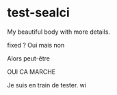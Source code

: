 # test-sealci
My beautiful body with more details.

fixed ? Oui mais non

Alors peut-être

OUI CA MARCHE

Je suis en train de tester. wi
